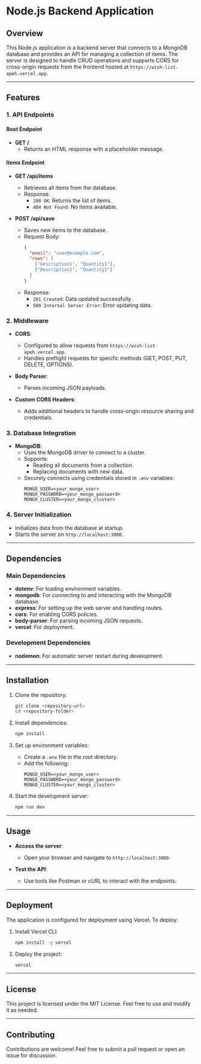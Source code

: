 # Node.js Backend Application

## Overview
This Node.js application is a backend server that connects to a MongoDB database and provides an API for managing a collection of items. The server is designed to handle CRUD operations and supports CORS for cross-origin requests from the frontend hosted at `https://wish-list-apeh.vercel.app`.

---

## Features

### 1. **API Endpoints**
#### Root Endpoint
- **GET /**
  - Returns an HTML response with a placeholder message.

#### Items Endpoint
- **GET /api/items**
  - Retrieves all items from the database.
  - Response:
    - `200 OK`: Returns the list of items.
    - `404 Not Found`: No items available.

- **POST /api/save**
  - Saves new items to the database.
  - Request Body:
    ```json
    {
      "email": "user@example.com",
      "rows": [
        ["Description1", "Quantity1"],
        ["Description2", "Quantity2"]
      ]
    }
    ```
  - Response:
    - `201 Created`: Data updated successfully.
    - `500 Internal Server Error`: Error updating data.

### 2. **Middleware**
- **CORS**:
  - Configured to allow requests from `https://wish-list-apeh.vercel.app`.
  - Handles preflight requests for specific methods (GET, POST, PUT, DELETE, OPTIONS).

- **Body Parser**:
  - Parses incoming JSON payloads.

- **Custom CORS Headers**:
  - Adds additional headers to handle cross-origin resource sharing and credentials.

### 3. **Database Integration**
- **MongoDB**:
  - Uses the MongoDB driver to connect to a cluster.
  - Supports:
    - Reading all documents from a collection.
    - Replacing documents with new data.
  - Securely connects using credentials stored in `.env` variables:
    ```env
    MONGO_USER=<your_mongo_user>
    MONGO_PASSWORD=<your_mongo_password>
    MONGO_CLUSTER=<your_mongo_cluster>
    ```

### 4. **Server Initialization**
- Initializes data from the database at startup.
- Starts the server on `http://localhost:3000`.

---

## Dependencies

### Main Dependencies
- **dotenv**: For loading environment variables.
- **mongodb**: For connecting to and interacting with the MongoDB database.
- **express**: For setting up the web server and handling routes.
- **cors**: For enabling CORS policies.
- **body-parser**: For parsing incoming JSON requests.
- **vercel**: For deployment.

### Development Dependencies
- **nodemon**: For automatic server restart during development.

---

## Installation

1. Clone the repository:
   ```bash
   git clone <repository-url>
   cd <repository-folder>
   ```

2. Install dependencies:
   ```bash
   npm install
   ```

3. Set up environment variables:
   - Create a `.env` file in the root directory.
   - Add the following:
     ```env
     MONGO_USER=<your_mongo_user>
     MONGO_PASSWORD=<your_mongo_password>
     MONGO_CLUSTER=<your_mongo_cluster>
     ```

4. Start the development server:
   ```bash
   npm run dev
   ```

---

## Usage

- **Access the server**:
  - Open your browser and navigate to `http://localhost:3000`.

- **Test the API**:
  - Use tools like Postman or cURL to interact with the endpoints.

---

## Deployment

The application is configured for deployment using Vercel. To deploy:
1. Install Vercel CLI:
   ```bash
   npm install -g vercel
   ```
2. Deploy the project:
   ```bash
   vercel
   ```

---

## License
This project is licensed under the MIT License. Feel free to use and modify it as needed.

---

## Contributing
Contributions are welcome! Feel free to submit a pull request or open an issue for discussion.

